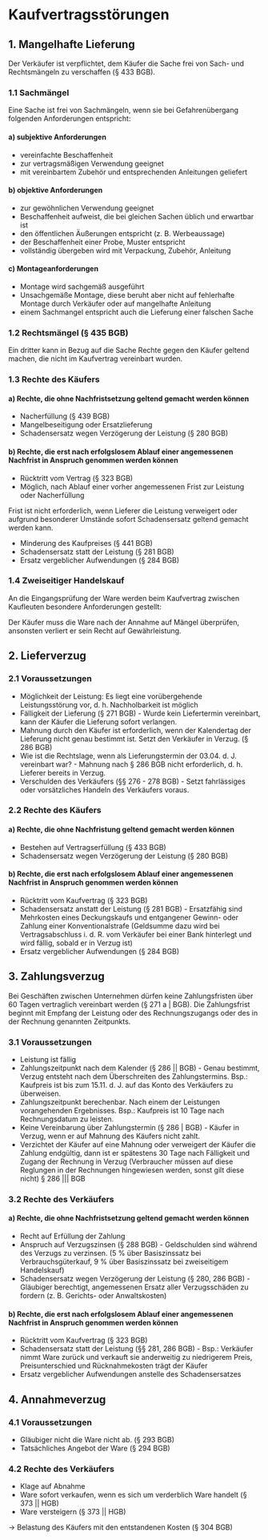 # Kaufvertragsstörungen

## 1. Mangelhafte Lieferung

Der Verkäufer ist verpflichtet, dem Käufer die Sache frei von Sach- und Rechtsmängeln zu verschaffen (§ 433 BGB).

### 1.1 Sachmängel

Eine Sache ist frei von Sachmängeln, wenn sie bei Gefahrenübergang folgenden Anforderungen entspricht:

#### a) subjektive Anforderungen

- vereinfachte Beschaffenheit
- zur vertragsmäßigen Verwendung geeignet
- mit vereinbartem Zubehör und entsprechenden Anleitungen geliefert

#### b) objektive Anforderungen

- zur gewöhnlichen Verwendung geeignet
- Beschaffenheit aufweist, die bei gleichen Sachen üblich und erwartbar ist
- den öffentlichen Äußerungen entspricht (z. B. Werbeaussage)
- der Beschaffenheit einer Probe, Muster entspricht
- vollständig übergeben wird mit Verpackung, Zubehör, Anleitung

#### c) Montageanforderungen

- Montage wird sachgemäß ausgeführt
- Unsachgemäße Montage, diese beruht aber nicht auf fehlerhafte Montage durch Verkäufer oder auf mangelhafte Anleitung
- einem Sachmangel entspricht auch die Lieferung einer falschen Sache

### 1.2 Rechtsmängel (§ 435 BGB)

Ein dritter kann in Bezug auf die Sache Rechte gegen den Käufer geltend machen, die nicht im Kaufvertrag vereinbart wurden.

### 1.3 Rechte des Käufers

#### a) Rechte, die ohne Nachfristsetzung geltend gemacht werden können

- Nacherfüllung (§ 439 BGB)
- Mangelbeseitigung oder Ersatzlieferung
- Schadensersatz wegen Verzögerung der Leistung (§ 280 BGB)

#### b) Rechte, die erst nach erfolgslosem Ablauf einer angemessenen Nachfrist in Anspruch genommen werden können

- Rücktritt vom Vertrag (§ 323 BGB)
- Möglich, nach Ablauf einer vorher angemessenen Frist zur Leistung oder Nacherfüllung

Frist ist nicht erforderlich, wenn Lieferer die Leistung verweigert oder aufgrund besonderer Umstände sofort Schadensersatz geltend gemacht werden kann.

- Minderung des Kaufpreises (§ 441 BGB)
- Schadensersatz statt der Leistung (§ 281 BGB)
- Ersatz vergeblicher Aufwendungen (§ 284 BGB)

### 1.4 Zweiseitiger Handelskauf

An die Eingangsprüfung der Ware werden beim Kaufvertrag zwischen Kaufleuten besondere Anforderungen gestellt:

Der Käufer muss die Ware nach der Annahme auf Mängel überprüfen, ansonsten verliert er sein Recht auf Gewährleistung.

## 2. Lieferverzug

### 2.1 Voraussetzungen

- Möglichkeit der Leistung: Es liegt eine vorübergehende Leistungsstörung vor, d. h. Nachholbarkeit ist möglich
- Fälligkeit der Lieferung (§ 271 BGB) - Wurde kein Liefertermin vereinbart, kann der Käufer die Lieferung sofort verlangen.
- Mahnung durch den Käufer ist erforderlich, wenn der Kalendertag der Lieferung nicht genau bestimmt ist. Setzt den Verkäufer in Verzug. (§ 286 BGB)
- Wie ist die Rechtslage, wenn als Lieferungstermin der 03.04. d. J. vereinbart war? - Mahnung nach § 286 BGB nicht erforderlich, d. h. Lieferer bereits in Verzug.
- Verschulden des Verkäufers (§§ 276 - 278 BGB) - Setzt fahrlässiges oder vorsätzliches Handeln des Verkäufers voraus.

### 2.2 Rechte des Käufers

#### a) Rechte, die ohne Nachfristung geltend gemacht werden können

- Bestehen auf Vertragserfüllung (§ 433 BGB)
- Schadensersatz wegen Verzögerung der Leistung (§ 280 BGB)

#### b) Rechte, die erst nach erfolgslosem Ablauf einer angemessenen Nachfrist in Anspruch genommen werden können

- Rücktritt vom Kaufvertrag (§ 323 BGB)
- Schadensersatz anstatt der Leistung (§ 281 BGB) - Ersatzfähig sind Mehrkosten eines Deckungskaufs und entgangener Gewinn- oder Zahlung einer Konventionalstrafe (Geldsumme dazu wird bei Vertragsabschluss i. d. R. vom Verkäufer bei einer Bank hinterlegt und wird fällig, sobald er in Verzug ist)
- Ersatz vergeblicher Aufwendungen (§ 284 BGB)

## 3. Zahlungsverzug

Bei Geschäften zwischen Unternehmen dürfen keine Zahlungsfristen über 60 Tagen vertraglich vereinbart werden (§ 271 a | BGB). Die Zahlungsfrist beginnt mit Empfang der Leistung oder des Rechnungszugangs oder des in der Rechnung genannten Zeitpunkts.

### 3.1 Voraussetzungen

- Leistung ist fällig
- Zahlungszeitpunkt nach dem Kalender (§ 286 || BGB) - Genau bestimmt, Verzug entsteht nach dem Überschreiten des Zahlungstermins. Bsp.: Kaufpreis ist bis zum 15.11. d. J. auf das Konto des Verkäufers zu überweisen.
- Zahlungszeitpunkt berechenbar. Nach einem der Leistungen vorangehenden Ergebnisses. Bsp.: Kaufpreis ist 10 Tage nach Rechnungsdatum zu leisten.
- Keine Vereinbarung über Zahlungstermin (§ 286 | BGB) - Käufer in Verzug, wenn er auf Mahnung des Käufers nicht zahlt.
- Verzichtet der Käufer auf eine Mahnung oder verweigert der Käufer die Zahlung endgültig, dann ist er spätestens 30 Tage nach Fälligkeit und Zugang der Rechnung in Verzug (Verbraucher müssen auf diese Reglungen in der Rechnungen hingewiesen werden, sonst gilt diese nicht) § 286 ||| BGB

### 3.2 Rechte des Verkäufers

#### a) Rechte, die ohne Nachfristsetzung geltend gemacht werden können

- Recht auf Erfüllung der Zahlung
- Anspruch auf Verzugszinsen (§ 288 BGB) - Geldschulden sind während des Verzugs zu verzinsen. (5 % über Basiszinssatz bei Verbrauchsgüterkauf, 9 % über Basiszinssatz bei zweiseitigem Handelskauf)
- Schadensersatz wegen Verzögerung der Leistung (§ 280, 286 BGB) - Gläubiger berechtigt, angemessenen Ersatz aller Verzugsschäden zu fordern (z. B. Gerichts- oder Anwaltskosten)

#### b) Rechte, die erst nach erfolgslosem Ablauf einer angemessenen Nachfrist in Anspruch genommen werden können

- Rücktritt vom Kaufvertrag (§ 323 BGB)
- Schadensersatz statt der Leistung (§§ 281, 286 BGB) - Bsp.: Verkäufer nimmt Ware zurück und verkauft sie anderweitig zu niedrigerem Preis, Preisunterschied und Rücknahmekosten trägt der Käufer
- Ersatz vergeblicher Aufwendungen anstelle des Schadensersatzes

## 4. Annahmeverzug

### 4.1 Voraussetzungen

- Gläubiger nicht die Ware nicht ab. (§ 293 BGB)
- Tatsächliches Angebot der Ware (§ 294 BGB)

### 4.2 Rechte des Verkäufers

- Klage auf Abnahme
- Ware sofort verkaufen, wenn es sich um verderblich Ware handelt (§ 373 || HGB)
- Ware versteigern (§ 373 || HGB)

-> Belastung des Käufers mit den entstandenen Kosten (§ 304 BGB)
